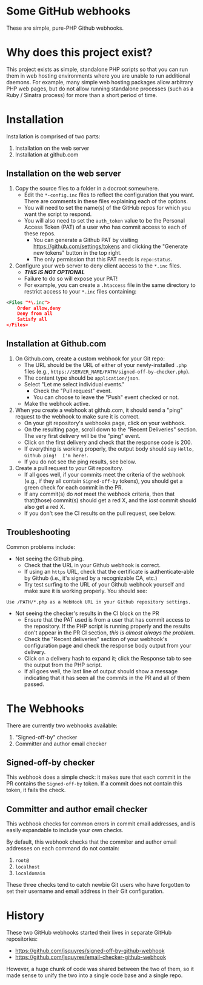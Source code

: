 # Some GitHub webhooks

These are simple, pure-PHP Github webhooks.

# Why does this project exist?

This project exists as simple, standalone PHP scripts so that you can
run them in web hosting environments where you are unable to run
additional daemons.  For example, many simple web hosting packages
allow arbitrary PHP web pages, but do not allow running standalone
processes (such as a Ruby / Sinatra process) for more than a short
period of time.

# Installation

Installation is comprised of two parts:

1. Installation on the web server
1. Installation at github.com

## Installation on the web server

1. Copy the source files to a folder in a docroot somewhere.
   * Edit the `*-config.inc` files to reflect the configuration that
     you want.  There are comments in these files explaining each of
     the options.
   * You will need to set the name(s) of the GitHub repos for which
     you want the script to respond.
   * You will also need to set the `auth_token` value to be the
     Personal Access Token (PAT) of a user who has commit access to each of
     these repos.
     * You can generate a Github PAT by visiting
       https://github.com/settings/tokens and clicking the "Generate
       new tokens" button in the top right.
     * The only permission that this PAT needs is `repo:status`.
1. Configure your web server to deny client access to the
   `*.inc` files.
   * ***THIS IS NOT OPTIONAL***
   * Failure to do so will expose your PAT!
   * For example, you can create a `.htaccess` file in the same
     directory to restrict access to your `*.inc` files containing:
```xml
<Files "*\.inc">
    Order allow,deny
    Deny from all
    Satisfy all
</Files>
```

## Installation at Github.com

1. On Github.com, create a custom webhook for your Git repo:
   * The URL should be the URL of either of your newly-installed `.php` files (e.g., `https://SERVER_NAME/PATH/signed-off-by-checker.php`).
   * The content type should be `application/json`.
   * Select "Let me select individual events."
     * Check the "Pull request" event.
     * You can choose to leave the "Push" event checked or not.
   * Make the webhook active.
1. When you create a webhook at github.com, it should send a "ping" request to the webhook to make sure it is correct.
   * On your git repository's webhooks page, click on your webhook.
   * On the resulting page, scroll down to the "Recent Deliveries" section.  The very first delivery will be the "ping" event.
   * Click on the first delivery and check that the response code is 200.
   * If everything is working properly, the output body should say
     `Hello, Github ping!  I'm here!`.
   * If you do not see the ping results, see below.
1. Create a pull request to your Git repository.
    * If all goes well, if your commits meet the criteria of the
      webhook (e.g., if they all contain `Signed-off-by` tokens), you
      should get a green check for each commit in the PR.
   * If any commit(s) do *not* meet the webhook criteria, then that
     that(those) commit(s) should get a red X, and the *last* commit
     should also get a red X.
   * If you don't see the CI results on the pull request, see below.

## Troubleshooting

Common problems include:

* Not seeing the Github ping.
  * Check that the URL in your Github webhook is correct.
  * If using an `https` URL, check that the certificate is
    authenticate-able by Github (i.e., it's signed by a recognizable
    CA, etc.)
  * Try test surfing to the URL of your Github webhook yourself and
    make sure it is working properly.  You should see:
```
Use /PATH/*.php as a WebHook URL in your Github repository settings.
````

* Not seeing the checker's results in the CI block on the PR
  * Ensure that the PAT used is from a user that has commit access to
    the repository.  If the PHP script is running properly and the
    results don't appear in the PR CI section, *this is almost always
    the problem*.
  * Check the "Recent deliveries" section of your webhook's
    configuration page and check the response body output from your
    delivery.
  * Click on a delivery hash to expand it; click the Response tab to
    see the output from the PHP script.
  * If all goes well, the last line of output should show a message
    indicating that it has seen all the commits in the PR and all of
    them passed.

# The Webhooks

There are currently two webhooks available:

1. "Signed-off-by" checker
2. Committer and author email checker

## Signed-off-by checker

This webhook does a simple check: it makes sure that each commit in
the PR contains the `Signed-off-by` token.  If a commit does not
contain this token, it fails the check.

## Committer and author email checker

This webhook checks for common errors in commit email addresses, and
is easily expandable to include your own checks.

By default, this webhook checks that the commiter and author email addresses on each command do not contain:

1. `root@`
1. `localhost`
1. `localdomain`

These three checks tend to catch newbie Git users who have forgotten
to set their username and email address in their Git configuration.

# History

These two GitHub webhooks started their lives in separate GitHub
repositories:

* https://github.com/jsquyres/signed-off-by-github-webhook
* https://github.com/jsquyres/email-checker-github-webhook

However, a huge chunk of code was shared between the two of them, so
it made sense to unify the two into a single code base and a single
repo.
